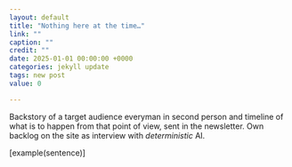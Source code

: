 ```yaml
---
layout: default
title: "Nothing here at the time…"
link: ""
caption: ""
credit: ""
date: 2025-01-01 00:00:00 +0000
categories: jekyll update
tags: new post
value: 0

---
```

Backstory of a target audience everyman in second person <!-- possibly your friend or Moshiach --> and timeline of what is to happen from that point of view, sent in the newsletter.
Own backlog on the site as interview with <i>deterministic</i> AI.

<p>
[example(sentence)]
</p>